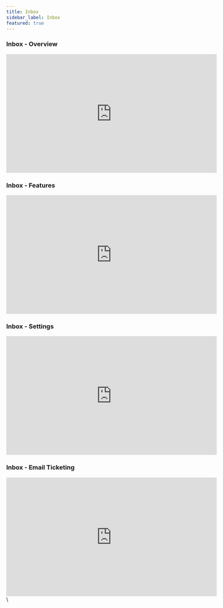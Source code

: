 ```yaml
---
title: Inbox
sidebar_label: Inbox
featured: true
---
```


### Inbox - Overview
<iframe width="560" height="315" src="https://www.youtube.com/embed/-K6-Yj9ICGw" title="YouTube video player" frameborder="0" allow="autoplay; clipboard-write; picture-in-picture" allow="fullscreen"></iframe>

### Inbox - Features

<iframe width="560" height="315" src="https://www.youtube.com/embed/AD4SAa_z6EU" title="YouTube video player" frameborder="0" allow="autoplay; clipboard-write; picture-in-picture" allow="fullscreen"></iframe>

### Inbox - Settings

<iframe width="560" height="315" src="https://www.youtube.com/embed/38OLOs4Pjq4" title="YouTube video player" frameborder="0" allow="autoplay; clipboard-write; picture-in-picture" allow="fullscreen"></iframe>

### Inbox - Email Ticketing

<iframe width="560" height="315" src="https://www.youtube.com/embed/9DXJ1yNHQNc" title="YouTube video player" frameborder="0" allow="autoplay; clipboard-write; picture-in-picture" allow="fullscreen"></iframe>\
